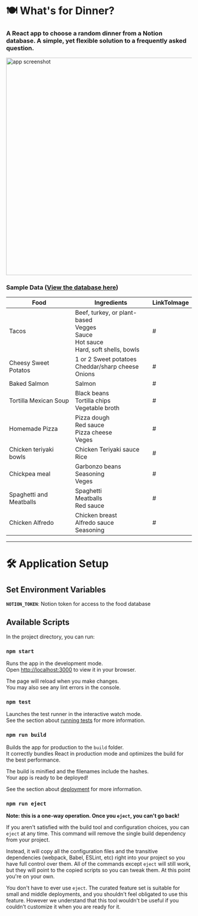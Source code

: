 # 🍽 What's for Dinner?
### A React app to choose a random dinner from a Notion database. A simple, yet flexible solution to a frequently asked question.
<img alt='app screenshot' width='679.5' height='587.25' src='https://user-images.githubusercontent.com/23141894/156975243-c9335115-782a-4421-8e8e-f8a6b73facf3.png'>

### Sample Data ([View the database here](https://maxlareau.notion.site/a0da46d77a624675897f79dcc71dd00d?v=accca9df03dd4aed850d303ff8e64c88))
| Food                    	| Ingredients                                                                               	| LinkToImage 	|
|-------------------------	|-------------------------------------------------------------------------------------------	|-------------	|
| Tacos                   	| Beef, turkey, or plant-based<br>Vegges<br>Sauce<br>Hot sauce <br>Hard, soft shells, bowls 	| #            	|
| Cheesy Sweet Potatos    	| 1 or 2 Sweet potatoes<br>Cheddar/sharp cheese<br>Onions                                   	| #            	|
| Baked Salmon            	| Salmon                                                                                    	| #            	|
| Tortilla Mexican Soup   	| Black beans<br>Tortilla chips<br>Vegetable broth                                          	| #           	|
| Homemade Pizza          	| Pizza dough<br>Red sauce<br>Pizza cheese<br>Veges                                         	| #           	|
| Chicken teriyaki bowls  	| Chicken Teriyaki sauce<br>Rice                                                            	| #           	|
| Chickpea meal           	| Garbonzo beans<br>Seasoning <br>Veges                                                     	| #           	|
| Spaghetti and Meatballs 	| Spaghetti<br>Meatballs <br>Red sauce                                                      	| #           	|
| Chicken Alfredo         	| Chicken breast<br>Alfredo sauce<br>Seasoning                                              	| #           	|

---

# 🛠 Application Setup

## Set Environment Variables
**`NOTION_TOKEN`**: Notion token for access to the food database

## Available Scripts

In the project directory, you can run:

### `npm start`

Runs the app in the development mode.\
Open [http://localhost:3000](http://localhost:3000) to view it in your browser.

The page will reload when you make changes.\
You may also see any lint errors in the console.

### `npm test`

Launches the test runner in the interactive watch mode.\
See the section about [running tests](https://facebook.github.io/create-react-app/docs/running-tests) for more information.

### `npm run build`

Builds the app for production to the `build` folder.\
It correctly bundles React in production mode and optimizes the build for the best performance.

The build is minified and the filenames include the hashes.\
Your app is ready to be deployed!

See the section about [deployment](https://facebook.github.io/create-react-app/docs/deployment) for more information.

### `npm run eject`

**Note: this is a one-way operation. Once you `eject`, you can't go back!**

If you aren't satisfied with the build tool and configuration choices, you can `eject` at any time. This command will remove the single build dependency from your project.

Instead, it will copy all the configuration files and the transitive dependencies (webpack, Babel, ESLint, etc) right into your project so you have full control over them. All of the commands except `eject` will still work, but they will point to the copied scripts so you can tweak them. At this point you're on your own.

You don't have to ever use `eject`. The curated feature set is suitable for small and middle deployments, and you shouldn't feel obligated to use this feature. However we understand that this tool wouldn't be useful if you couldn't customize it when you are ready for it.

